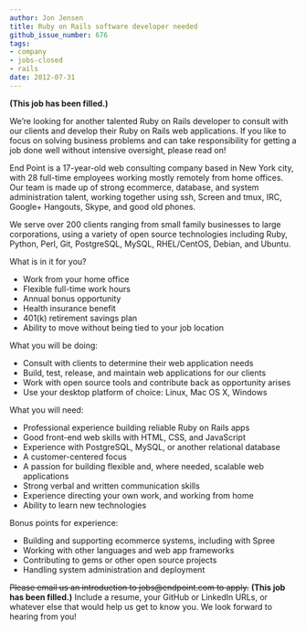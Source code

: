 ```yaml
---
author: Jon Jensen
title: Ruby on Rails software developer needed
github_issue_number: 676
tags:
- company
- jobs-closed
- rails
date: 2012-07-31
---
```


**(This job has been filled.)**

We’re looking for another talented Ruby on Rails developer to consult with our clients and develop their Ruby on Rails web applications. If you like to focus on solving business problems and can take responsibility for getting a job done well without intensive oversight, please read on!

End Point is a 17-year-old web consulting company based in New York city, with 28 full-time employees working mostly remotely from home offices. Our team is made up of strong ecommerce, database, and system administration talent, working together using ssh, Screen and tmux, IRC, Google+ Hangouts, Skype, and good old phones.

We serve over 200 clients ranging from small family businesses to large corporations, using a variety of open source technologies including Ruby, Python, Perl, Git, PostgreSQL, MySQL, RHEL/​CentOS, Debian, and Ubuntu.

What is in it for you?

- Work from your home office
- Flexible full-time work hours
- Annual bonus opportunity
- Health insurance benefit
- 401(k) retirement savings plan
- Ability to move without being tied to your job location

What you will be doing:

- Consult with clients to determine their web application needs
- Build, test, release, and maintain web applications for our clients
- Work with open source tools and contribute back as opportunity arises
- Use your desktop platform of choice: Linux, Mac OS X, Windows

What you will need:

- Professional experience building reliable Ruby on Rails apps
- Good front-end web skills with HTML, CSS, and JavaScript
- Experience with PostgreSQL, MySQL, or another relational database
- A customer-centered focus
- A passion for building flexible and, where needed, scalable web applications
- Strong verbal and written communication skills
- Experience directing your own work, and working from home
- Ability to learn new technologies

Bonus points for experience:

- Building and supporting ecommerce systems, including with Spree
- Working with other languages and web app frameworks
- Contributing to gems or other open source projects
- Handling system administration and deployment

~~Please email us an introduction to jobs&#x40;endpoint.com to apply.~~
**(This job has been filled.)**
Include a resume, your GitHub or LinkedIn URLs, or whatever else that would help us get to know you. We look forward to hearing from you!
